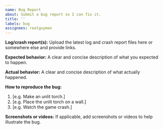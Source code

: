 ```yaml
---
name: Bug Report
about: Submit a bug report so I can fix it.
title: ''
labels: bug
assignees: realguyman
---
```


**Log/crash report(s):**
Upload the latest log and crash report files here or somewhere else and provide links.

**Expected behavior:**
A clear and concise description of what you expected to happen.

**Actual behavior:**
A clear and concise description of what actually happened.

**How to reproduce the bug:**
1. [e.g. Make an unlit torch.]
2. [e.g. Place the unlit torch on a wall.]
3. [e.g. Watch the game crash.]

**Screenshots or videos:**
If applicable, add screenshots or videos to help illustrate the bug.